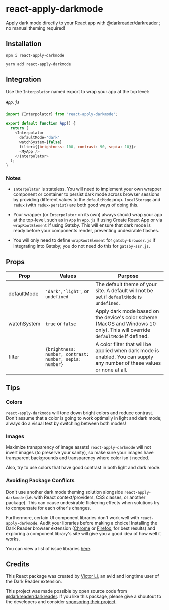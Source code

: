 # react-apply-darkmode

Apply dark mode directly to your React app with
[@darkreader/darkreader](https://github.com/darkreader/darkreader) ; no manual
theming required!

## Installation

`npm i react-apply-darkmode`

`yarn add react-apply-darkmode`

## Integration

Use the `Interpolator` named export to wrap your app at the top level:

##### **`App.js`**

```javascript
import {Interpolator} from 'react-apply-darkmode';

export default function App() {
  return (
    <Interpolator
      defaultMode='dark'
      watchSystem={false}
      filter={{brightness: 100, contrast: 90, sepia: 10}}>
      <MyApp />
    </Interpolator>
  );
}
```

### Notes

- `Interpolator` is stateless. You will need to implement your own wrapper
  component or container to persist dark mode across browser sessions by
  providing different values to the `defaultMode` prop. `localStorage` and
  `redux` (with `redux-persist`) are both good ways of doing this.

- Your wrapper (or `Interpolator` on its own) always should wrap your app at the
  top-level, such as in `App` in `App.js` if using Create React App or via
  `wrapRootElement` if using Gatsby. This will ensure that dark mode is ready
  before your components render, preventing undesirable flashes.

- You will only need to define `wrapRootElement` for `gatsby-browser.js` if
  integrating into Gatsby; you do not need do this for `gatsby-ssr.js`.

## Props

| Prop        | Values                                                  | Purpose                                                                                                                      |
| ----------- | ------------------------------------------------------- | ---------------------------------------------------------------------------------------------------------------------------- |
| defaultMode | `'dark'`, `'light'`, or `undefined`                     | The default theme of your site. A default will not be set if `defaultMode` is `undefined`.                                   |
| watchSystem | `true` or `false`                                       | Apply dark mode based on the device's color scheme (MacOS and Windows 10 only). This will override `defaultMode` if defined. |
| filter      | `{brightness: number, contrast: number, sepia: number}` | A color filter that will be applied when dark mode is enabled. You can supply any number of these values or none at all.     |

## Tips

### Colors

`react-apply-darkmode` will tone down bright colors and reduce contrast. Don't
assume that a color is going to work optimally in light and dark mode; always do
a visual test by switching between both modes!

### Images

Maximize transparency of image assets! `react-apply-darkmode` will not invert
images (to preserve your sanity), so make sure your images have transparent
backgrounds and transparency where color isn't needed.

Also, try to use colors that have good contrast in both light and dark mode.

### Avoiding Package Conflicts

Don't use another dark mode theming solution alongside `react-apply-darkmode`
(i.e. with React context/providers, CSS classes, or another package). This can
cause undesirable flickering effects when solutions try to compensate for each
other's changes.

Furthermore, certain UI component libraries don't work well with
`react-apply-darkmode`. Audit your libraries before making a choice! Installing
the Dark Reader browser extension
([Chrome](https://chrome.google.com/webstore/detail/dark-reader/eimadpbcbfnmbkopoojfekhnkhdbieeh)
or
[Firefox](https://addons.mozilla.org/en-US/firefox/addon/darkreader/?utm_source=addons.mozilla.org&utm_medium=referral&utm_content=search),
for best results) and exploring a component library's site will give you a good
idea of how well it works.

You can view a list of issue libraries
[here](https://github.com/valisoftpdx/react-apply-darkmode/wiki/Issue-Component-Libraries).

## Credits

This React package was created by [Victor Li](https://github.com/victorli08), an
avid and longtime user of the Dark Reader extension.

This project was made possible by open source code from
[@darkreader/darkreader](https://github.com/darkreader/darkreader). If you like
this package, please give a shoutout to the developers and consider
[sponsoring their project](https://opencollective.com/darkreader).
